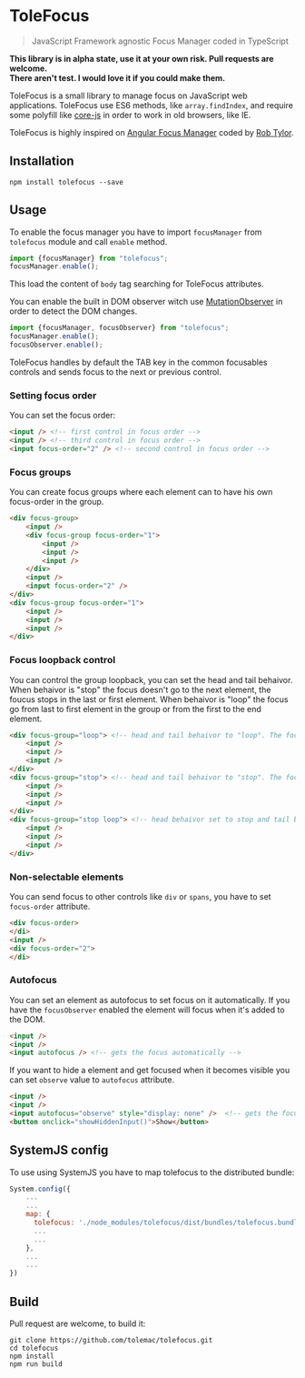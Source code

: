 # ToleFocus
> JavaScript Framework agnostic Focus Manager coded in TypeScript

**This library is in alpha state, use it at your own risk. Pull requests are welcome.**  
**There aren't test. I would love it if you could make them.**

ToleFocus is a small library to manage focus on JavaScript web applications. ToleFocus use ES6 methods, like `array.findIndex`, and require some polyfill like [core-js](https://github.com/zloirock/core-js) in order to work in old browsers, like IE.

ToleFocus is highly inspired on [Angular Focus Manager](https://github.com/obogo/angular-focusmanager) coded by [Rob Tylor](https://github.com/roboncode).

## Installation

````
npm install tolefocus --save
````

## Usage

To enable the focus manager you have to import `focusManager` from `tolefocus` module and call `enable` method.

```` javascript
import {focusManager} from "tolefocus";
focusManager.enable();
````

This load the content of `body` tag searching for ToleFocus attributes.

You can enable the built in DOM observer witch use [MutationObserver](https://developer.mozilla.org/es/docs/Web/API/MutationObserver) in order to detect the DOM changes.


```` javascript
import {focusManager, focusObserver} from "tolefocus";
focusManager.enable();
focusObserver.enable();
````

ToleFocus handles by default the TAB key in the common focusables controls and sends focus to the next or previous control.

### Setting focus order

You can set the focus order:

```` html
<input /> <!-- first control in focus order -->
<input /> <!-- third control in focus order -->
<input focus-order="2" /> <!-- second control in focus order -->
````
### Focus groups

You can create focus groups where each element can to have his own focus-order in the group.

```` html
<div focus-group>
    <input />
    <div focus-group focus-order="1">
        <input /> 
        <input /> 
        <input />
    </div>
    <input />
    <input focus-order="2" />
</div>
<div focus-group focus-order="1">
    <input /> 
    <input /> 
    <input />
</div>
````

### Focus loopback control

You can control the group loopback, you can set the head and tail behaivor. When behaivor is "stop" the focus doesn't go to the next element, the foucus stops in the last or first element. When behaivor is "loop" the focus go from last to first element in the group or from the first to the end element.

```` html
<div focus-group="loop"> <!-- head and tail behaivor to "loop". The focus from first to last or reverse. -->
    <input /> 
    <input /> 
    <input />
</div>
<div focus-group="stop"> <!-- head and tail behaivor to "stop". The focus stops in the last or the first element -->
    <input /> 
    <input /> 
    <input />
</div>
<div focus-group="stop loop"> <!-- head behaivor set to stop and tail behaivor is "loop". The focus stops in the first element and will go from the last to the first -->
    <input /> 
    <input /> 
    <input />
</div>
````

### Non-selectable elements

You can send focus to other controls like `div` or `spans`, you have to set `focus-order` attribute.

```` html
<div focus-order>
</di>
<input />
<div focus-order="2">
</di>
````

### Autofocus

You can set an element as autofocus to set focus on it automatically. If you have the `focusObserver` enabled the element will focus when it's added to the DOM.

```` html
<input />
<input />
<input autofocus /> <!-- gets the focus automatically -->
````

If you want to hide a element and get focused when it becomes visible you can set `observe` value to `autofocus` attribute.

```` html
<input />
<input />
<input autofocus="observe" style="display: none" />  <!-- gets the focus automatically when become visible -->
<button onclick="showHiddenInput()">Show</button>
````

## SystemJS config

To use using SystemJS you have to map tolefocus to the distributed bundle:

```` javascript
System.config({
    ...
    ...
    map: {
      tolefocus: './node_modules/tolefocus/dist/bundles/tolefocus.bundle.umd.js'
      ...
      ...
    },
    ...
    ...
})
````

## Build

Pull request are welcome, to build it:

````
git clone https://github.com/tolemac/tolefocus.git
cd tolefocus
npm install
npm run build
````